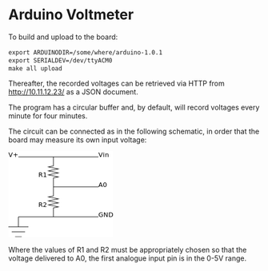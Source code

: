 Arduino Voltmeter
=================

To build and upload to the board:

    export ARDUINODIR=/some/where/arduino-1.0.1
    export SERIALDEV=/dev/ttyACM0
    make all upload

Thereafter, the recorded voltages can be retrieved via 
HTTP from <http://10.11.12.23/> as a JSON document.

The program has a circular buffer and, by default, will
record voltages every minute for four minutes.

The circuit can be connected as in the following 
schematic, in order that the board may measure its 
own input voltage:

![Voltmeter Schematic](https://github.com/wwaites/voltmeter/blob/master/voltmeter.png?raw=true)

Where the values of R1 and R2 must be appropriately
chosen so that the voltage delivered to A0, the first
analogue input pin is in the 0-5V range.
